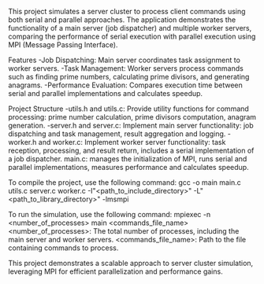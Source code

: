This project simulates a server cluster to process client commands using both serial and parallel approaches. The application demonstrates the functionality of a main server (job dispatcher) and multiple worker servers, comparing the performance of serial execution with parallel execution using MPI (Message Passing Interface).

Features
-Job Dispatching: Main server coordinates task assignment to worker servers.
-Task Management: Worker servers process commands such as finding prime numbers, calculating prime divisors, and generating anagrams.
-Performance Evaluation: Compares execution time between serial and parallel implementations and calculates speedup.

Project Structure
-utils.h and utils.c: Provide utility functions for command processing: prime number calculation, prime divisors computation, anagram generation.
-server.h and server.c: Implement main server functionality: job dispatching and task management, result aggregation and logging.
-worker.h and worker.c: Implement worker server functionality: task reception, processing, and result return, includes a serial implementation of a job dispatcher.
main.c: manages the initialization of MPI, runs serial and parallel implementations, measures performance and calculates speedup.

To compile the project, use the following command: gcc -o main main.c utils.c server.c worker.c -I"<path_to_include_directory>" -L"<path_to_library_directory>" -lmsmpi  

To run the simulation, use the following command: mpiexec -n <number_of_processes> main <commands_file_name>  
<number_of_processes>: The total number of processes, including the main server and worker servers.
<commands_file_name>: Path to the file containing commands to process.

This project demonstrates a scalable approach to server cluster simulation, leveraging MPI for efficient parallelization and performance gains.
